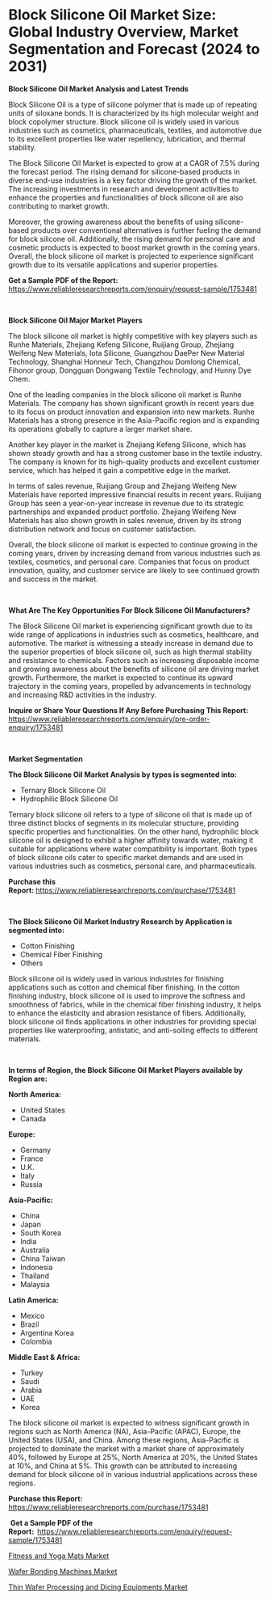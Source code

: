 <p><h1>Block Silicone Oil Market Size: Global Industry Overview, Market Segmentation and Forecast (2024 to 2031)</h1></p><p><strong>Block Silicone Oil Market Analysis and Latest Trends</strong></p>
<p><p>Block Silicone Oil is a type of silicone polymer that is made up of repeating units of siloxane bonds. It is characterized by its high molecular weight and block copolymer structure. Block silicone oil is widely used in various industries such as cosmetics, pharmaceuticals, textiles, and automotive due to its excellent properties like water repellency, lubrication, and thermal stability.</p><p>The Block Silicone Oil Market is expected to grow at a CAGR of 7.5% during the forecast period. The rising demand for silicone-based products in diverse end-use industries is a key factor driving the growth of the market. The increasing investments in research and development activities to enhance the properties and functionalities of block silicone oil are also contributing to market growth.</p><p>Moreover, the growing awareness about the benefits of using silicone-based products over conventional alternatives is further fueling the demand for block silicone oil. Additionally, the rising demand for personal care and cosmetic products is expected to boost market growth in the coming years. Overall, the block silicone oil market is projected to experience significant growth due to its versatile applications and superior properties.</p></p>
<p><strong>Get a Sample PDF of the Report:&nbsp;</strong> <a href="https://www.reliableresearchreports.com/enquiry/request-sample/1753481">https://www.reliableresearchreports.com/enquiry/request-sample/1753481</a></p>
<p>&nbsp;</p>
<p><strong>Block Silicone Oil Major Market Players</strong></p>
<p><p>The block silicone oil market is highly competitive with key players such as Runhe Materials, Zhejiang Kefeng Silicone, Ruijiang Group, Zhejiang Weifeng New Materials, Iota Silicone, Guangzhou DaePer New Material Technology, Shanghai Honneur Tech, Changzhou Domlong Chemical, Fihonor group, Dongguan Dongwang Textile Technology, and Hunny Dye Chem.</p><p>One of the leading companies in the block silicone oil market is Runhe Materials. The company has shown significant growth in recent years due to its focus on product innovation and expansion into new markets. Runhe Materials has a strong presence in the Asia-Pacific region and is expanding its operations globally to capture a larger market share.</p><p>Another key player in the market is Zhejiang Kefeng Silicone, which has shown steady growth and has a strong customer base in the textile industry. The company is known for its high-quality products and excellent customer service, which has helped it gain a competitive edge in the market.</p><p>In terms of sales revenue, Ruijiang Group and Zhejiang Weifeng New Materials have reported impressive financial results in recent years. Ruijiang Group has seen a year-on-year increase in revenue due to its strategic partnerships and expanded product portfolio. Zhejiang Weifeng New Materials has also shown growth in sales revenue, driven by its strong distribution network and focus on customer satisfaction.</p><p>Overall, the block silicone oil market is expected to continue growing in the coming years, driven by increasing demand from various industries such as textiles, cosmetics, and personal care. Companies that focus on product innovation, quality, and customer service are likely to see continued growth and success in the market.</p></p>
<p>&nbsp;</p>
<p><strong>What Are The Key Opportunities For Block Silicone Oil Manufacturers?</strong></p>
<p><p>The Block Silicone Oil market is experiencing significant growth due to its wide range of applications in industries such as cosmetics, healthcare, and automotive. The market is witnessing a steady increase in demand due to the superior properties of block silicone oil, such as high thermal stability and resistance to chemicals. Factors such as increasing disposable income and growing awareness about the benefits of silicone oil are driving market growth. Furthermore, the market is expected to continue its upward trajectory in the coming years, propelled by advancements in technology and increasing R&D activities in the industry.</p></p>
<p><strong>Inquire or Share Your Questions If Any Before Purchasing This Report:</strong> <a href="https://www.reliableresearchreports.com/enquiry/pre-order-enquiry/1753481">https://www.reliableresearchreports.com/enquiry/pre-order-enquiry/1753481</a></p>
<p>&nbsp;</p>
<p><strong>Market Segmentation</strong></p>
<p><strong>The Block Silicone Oil Market Analysis by types is segmented into:</strong></p>
<p><ul><li>Ternary Block Silicone Oil</li><li>Hydrophilic Block Silicone Oil</li></ul></p>
<p><p>Ternary block silicone oil refers to a type of silicone oil that is made up of three distinct blocks of segments in its molecular structure, providing specific properties and functionalities. On the other hand, hydrophilic block silicone oil is designed to exhibit a higher affinity towards water, making it suitable for applications where water compatibility is important. Both types of block silicone oils cater to specific market demands and are used in various industries such as cosmetics, personal care, and pharmaceuticals.</p></p>
<p><strong>Purchase this Report:&nbsp;</strong><a href="https://www.reliableresearchreports.com/purchase/1753481">https://www.reliableresearchreports.com/purchase/1753481</a></p>
<p>&nbsp;</p>
<p><strong>The Block Silicone Oil Market Industry Research by Application is segmented into:</strong></p>
<p><ul><li>Cotton Finishing</li><li>Chemical Fiber Finishing</li><li>Others</li></ul></p>
<p><p>Block silicone oil is widely used in various industries for finishing applications such as cotton and chemical fiber finishing. In the cotton finishing industry, block silicone oil is used to improve the softness and smoothness of fabrics, while in the chemical fiber finishing industry, it helps to enhance the elasticity and abrasion resistance of fibers. Additionally, block silicone oil finds applications in other industries for providing special properties like waterproofing, antistatic, and anti-soiling effects to different materials.</p></p>
<p>&nbsp;</p>
<p><strong>In terms of Region, the Block Silicone Oil Market Players available by Region are:</strong></p>
<p>
    <p> <strong> North America: </strong>
        <ul>
            <li>United States</li>
            <li>Canada</li>
        </ul>
        </p> 
    <p> <strong> Europe: </strong>
        <ul>
            <li>Germany</li>
            <li>France</li>
            <li>U.K.</li>
            <li>Italy</li>
            <li>Russia</li>
        </ul>
        </p> 
    <p> <strong> Asia-Pacific: </strong>
        <ul>
            <li>China</li>
            <li>Japan</li>
            <li>South Korea</li>
            <li>India</li>
            <li>Australia</li>
            <li>China Taiwan</li>
            <li>Indonesia</li>
            <li>Thailand</li>
            <li>Malaysia</li>
        </ul>
        </p> 
    <p> <strong> Latin America: </strong>
        <ul>
            <li>Mexico</li>
            <li>Brazil</li>
            <li>Argentina Korea</li>
            <li>Colombia</li>
        </ul>
        </p> 
    <p> <strong> Middle East & Africa: </strong>
        <ul>
            <li>Turkey</li>
            <li>Saudi</li>
            <li>Arabia</li>
            <li>UAE</li>
            <li>Korea</li>
        </ul>
    </p>
    </p>
<p><p>The block silicone oil market is expected to witness significant growth in regions such as North America (NA), Asia-Pacific (APAC), Europe, the United States (USA), and China. Among these regions, Asia-Pacific is projected to dominate the market with a market share of approximately 40%, followed by Europe at 25%, North America at 20%, the United States at 10%, and China at 5%. This growth can be attributed to increasing demand for block silicone oil in various industrial applications across these regions.</p></p>
<p><strong>Purchase this Report: </strong><a href="https://www.reliableresearchreports.com/purchase/1753481">https://www.reliableresearchreports.com/purchase/1753481</a></p>
<p>&nbsp;<strong>Get a Sample PDF of the Report:&nbsp;&nbsp;</strong><a href="https://www.reliableresearchreports.com/enquiry/request-sample/1753481">https://www.reliableresearchreports.com/enquiry/request-sample/1753481</a></p>
<p><strong></strong></p>
<p><p><a href="https://view.publitas.com/reportprime-1/fitness-and-yoga-mats-market-size-market-share-and-global-market-analysis-report-2023-2030/">Fitness and Yoga Mats Market</a></p><p><a href="https://view.publitas.com/reportprime-1/wafer-bonding-machines-market-size-furnishes-valuable-information-encompassing-market-share-market-trends-and-projections-spanning-from-2023-to-2030/">Wafer Bonding Machines Market</a></p><p><a href="https://view.publitas.com/reportprime-1/thin-wafer-processing-and-dicing-equipments-market-analysis-and-market-size-global-industry-overview-market-segmentation-and-forecast-2023-to-2030/">Thin Wafer Processing and Dicing Equipments Market</a></p></p>